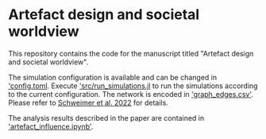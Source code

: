 # Artefact design and societal worldview

This repository contains the code for the manuscript titled "Artefact design and societal worldview".

The simulation configuration is available and can be changed in ['config.toml](config.toml). Execute ['src/run_simulations.jl](src/run_simulations.jl) to run the simulations according to the current configuration. The network is encoded in ['graph_edges.csv'](graph_edges.csv). Please refer to [Schweimer et al. 2022](https://doi.org/10.1145/3485447.3512194) for details.

The analysis results described in the paper are contained in ['artefact_influence.ipynb'](artefact_influence.ipynb).